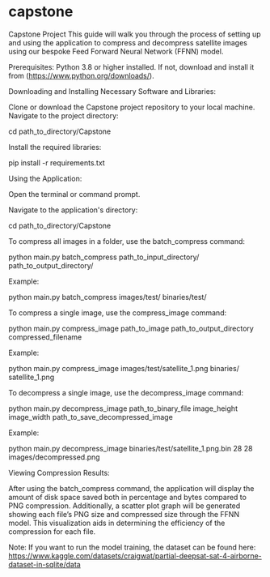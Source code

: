 # capstone
Capstone Project
This guide will walk you through the process of setting up and using the application to compress and decompress satellite images using our bespoke Feed Forward Neural Network (FFNN) model.

Prerequisites:
Python 3.8 or higher installed. If not, download and install it from (https://www.python.org/downloads/).

Downloading and Installing Necessary Software and Libraries:

Clone or download the Capstone project repository to your local machine.
Navigate to the project directory:

cd path_to_directory/Capstone

Install the required libraries:

pip install -r requirements.txt


Using the Application:

Open the terminal or command prompt.

Navigate to the application's directory:

cd path_to_directory/Capstone

To compress all images in a folder, use the batch_compress command:

python main.py batch_compress path_to_input_directory/ path_to_output_directory/

Example:

python main.py batch_compress images/test/ binaries/test/

To compress a single image, use the compress_image command:

python main.py compress_image path_to_image path_to_output_directory compressed_filename

Example:

python main.py compress_image images/test/satellite_1.png binaries/ satellite_1.png

To decompress a single image, use the decompress_image command:

python main.py decompress_image path_to_binary_file image_height image_width path_to_save_decompressed_image

Example:

python main.py decompress_image binaries/test/satellite_1.png.bin 28 28 images/decompressed.png

Viewing Compression Results:

After using the batch_compress command, the application will display the amount of disk space saved both in percentage and bytes compared to PNG compression. Additionally, a scatter plot graph will be generated showing each file’s PNG size and compressed size through the FFNN model. This visualization aids in determining the efficiency of the compression for each file.


Note: If you want to run the model training, the dataset can be found here:
https://www.kaggle.com/datasets/craigwat/partial-deepsat-sat-4-airborne-dataset-in-sqlite/data
